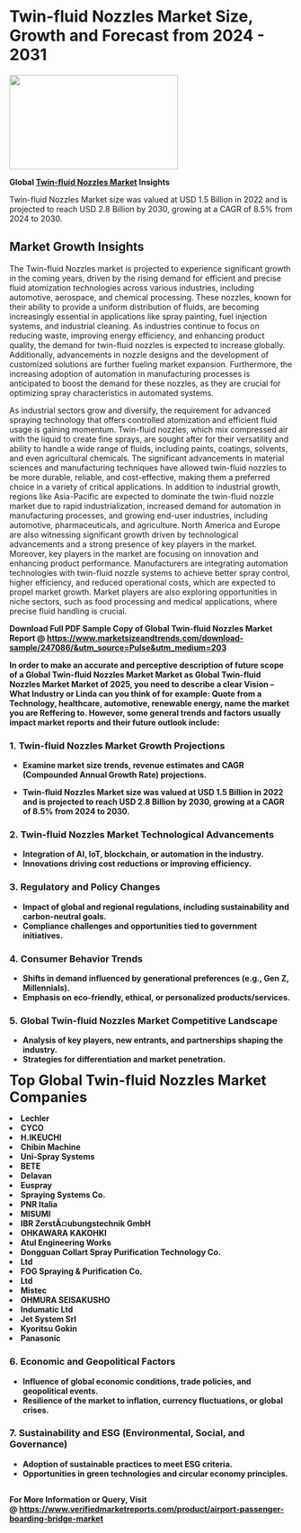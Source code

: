 <H1>Twin-fluid Nozzles Market Size, Growth and Forecast from 2024 - 2031</H1><img class="aligncenter size-medium wp-image-584254" src="https://thirdeyenews.in/wp-content/uploads/2024/09/Global-Market-Research-300x168.jpeg" alt="" width="300" height="168" /><p><strong>Global&nbsp;<a href="https://www.marketsizeandtrends.com/download-sample/247086/&amp;utm_source=Pulse&amp;utm_medium=203">Twin-fluid Nozzles Market</a> Insights</strong></p><p>Twin-fluid Nozzles Market size was valued at USD 1.5 Billion in 2022 and is projected to reach USD 2.8 Billion by 2030, growing at a CAGR of 8.5% from 2024 to 2030.</p><p><h2>Market Growth Insights</h2> <p>The Twin-fluid Nozzles market is projected to experience significant growth in the coming years, driven by the rising demand for efficient and precise fluid atomization technologies across various industries, including automotive, aerospace, and chemical processing. These nozzles, known for their ability to provide a uniform distribution of fluids, are becoming increasingly essential in applications like spray painting, fuel injection systems, and industrial cleaning. As industries continue to focus on reducing waste, improving energy efficiency, and enhancing product quality, the demand for twin-fluid nozzles is expected to increase globally. Additionally, advancements in nozzle designs and the development of customized solutions are further fueling market expansion. Furthermore, the increasing adoption of automation in manufacturing processes is anticipated to boost the demand for these nozzles, as they are crucial for optimizing spray characteristics in automated systems.</p> <p><strong></strong></p> <p>As industrial sectors grow and diversify, the requirement for advanced spraying technology that offers controlled atomization and efficient fluid usage is gaining momentum. Twin-fluid nozzles, which mix compressed air with the liquid to create fine sprays, are sought after for their versatility and ability to handle a wide range of fluids, including paints, coatings, solvents, and even agricultural chemicals. The significant advancements in material sciences and manufacturing techniques have allowed twin-fluid nozzles to be more durable, reliable, and cost-effective, making them a preferred choice in a variety of critical applications. In addition to industrial growth, regions like Asia-Pacific are expected to dominate the twin-fluid nozzle market due to rapid industrialization, increased demand for automation in manufacturing processes, and growing end-user industries, including automotive, pharmaceuticals, and agriculture. North America and Europe are also witnessing significant growth driven by technological advancements and a strong presence of key players in the market. Moreover, key players in the market are focusing on innovation and enhancing product performance. Manufacturers are integrating automation technologies with twin-fluid nozzle systems to achieve better spray control, higher efficiency, and reduced operational costs, which are expected to propel market growth. Market players are also exploring opportunities in niche sectors, such as food processing and medical applications, where precise fluid handling is crucial.</p> <p><strong></p><p><span class=""><strong>Download Full PDF Sample Copy of Global Twin-fluid Nozzles Market Report</strong> @ <a href="https://www.marketsizeandtrends.com/download-sample/247086/&amp;utm_source=Pulse&amp;utm_medium=203" target="_blank">https://www.marketsizeandtrends.com/download-sample/247086/&amp;utm_source=Pulse&amp;utm_medium=203</a></span></p><p>In order to make an accurate and perceptive description of future scope of a Global&nbsp;Twin-fluid Nozzles Market Market as Global&nbsp;Twin-fluid Nozzles Market Market of 2025, you need to describe a clear Vision &ndash; What Industry or Linda can you think of for example: Quote from a Technology, healthcare, automotive, renewable energy, name the market you are Reffering to. However, some general trends and factors usually impact market reports and their future outlook include:</p><h3>1.&nbsp;<strong>Twin-fluid Nozzles Market Growth Projections</strong></h3><ul><li>Examine market size trends, revenue estimates and CAGR (Compounded Annual Growth Rate) projections.</li><li><p>Twin-fluid Nozzles Market size was valued at USD 1.5 Billion in 2022 and is projected to reach USD 2.8 Billion by 2030, growing at a CAGR of 8.5% from 2024 to 2030.</p></li></ul><h3>2.&nbsp;<strong>Twin-fluid Nozzles Market Technological Advancements</strong></h3><ul><li>Integration of AI, IoT, blockchain, or automation in the industry.</li><li>Innovations driving cost reductions or improving efficiency.</li></ul><h3>3.&nbsp;<strong>Regulatory and Policy Changes</strong></h3><ul><li>Impact of global and regional regulations, including sustainability and carbon-neutral goals.</li><li>Compliance challenges and opportunities tied to government initiatives.</li></ul><h3>4.&nbsp;<strong>Consumer Behavior Trends</strong></h3><ul><li>Shifts in demand influenced by generational preferences (e.g., Gen Z, Millennials).</li><li>Emphasis on eco-friendly, ethical, or personalized products/services.</li></ul><h3>5.&nbsp;<strong>Global Twin-fluid Nozzles Market Competitive Landscape</strong></h3><ul><li>Analysis of key players, new entrants, and partnerships shaping the industry.</li><li>Strategies for differentiation and market penetration.</li></ul><p data-pm-slice="1 1 []"><span style="color: inherit; font-family: inherit; font-size: 25px;">Top Global Twin-fluid Nozzles Market Companies</span></p><div class="" data-test-id=""><p><li>Lechler</li><li> CYCO</li><li> H.IKEUCHI</li><li> Chibin Machine</li><li> Uni-Spray Systems</li><li> BETE</li><li> Delavan</li><li> Euspray</li><li> Spraying Systems Co.</li><li> PNR Italia</li><li> MISUMI</li><li> IBR ZerstÃ¤ubungstechnik GmbH</li><li> OHKAWARA KAKOHKI</li><li> Atul Engineering Works</li><li> Dongguan Collart Spray Purification Technology Co.</li><li>Ltd</li><li> FOG Spraying & Purification Co.</li><li> Ltd</li><li> Mistec</li><li> OHMURA SEISAKUSHO</li><li> Indumatic Ltd</li><li> Jet System Srl</li><li> Kyoritsu Gokin</li><li> Panasonic</li></p></div><h3>6.&nbsp;<strong>Economic and Geopolitical Factors</strong></h3><ul><li>Influence of global economic conditions, trade policies, and geopolitical events.</li><li>Resilience of the market to inflation, currency fluctuations, or global crises.</li></ul><h3>7.&nbsp;<strong>Sustainability and ESG (Environmental, Social, and Governance)</strong></h3><ul><li>Adoption of sustainable practices to meet ESG criteria.</li><li>Opportunities in green technologies and circular economy principles.</li></ul><h2><strong style="font-size: 14px;">For More Information or Query, Visit @&nbsp;</strong><a style="background-color: #ffffff; font-size: 14px;" href="https://www.marketsizeandtrends.com/report/twin-fluid-nozzles-market/" target="_blank">https://www.verifiedmarketreports.com/product/airport-passenger-boarding-bridge-market</a></h2>
